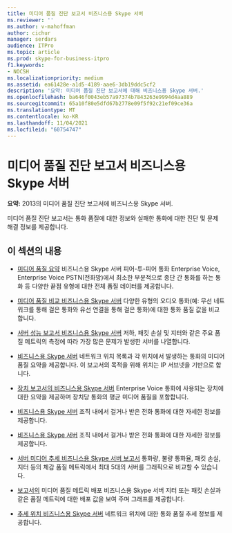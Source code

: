 ```yaml
---
title: 미디어 품질 진단 보고서 비즈니스용 Skype 서버
ms.reviewer: ''
ms.author: v-mahoffman
author: cichur
manager: serdars
audience: ITPro
ms.topic: article
ms.prod: skype-for-business-itpro
f1.keywords:
- NOCSH
ms.localizationpriority: medium
ms.assetid: ea61428e-a1d5-4189-aae6-3db19ddc5cf2
description: '요약: 미디어 품질 진단 보고서에 대해 비즈니스용 Skype 서버.'
ms.openlocfilehash: ba646f0043eb57a97374b7843263e9994d4aa889
ms.sourcegitcommit: 65a10f80e5dfd67b2778e09f5f92c21ef09ce36a
ms.translationtype: MT
ms.contentlocale: ko-KR
ms.lasthandoff: 11/04/2021
ms.locfileid: "60754747"
---
```

# <a name="media-quality-diagnostic-reports-in-skype-for-business-server"></a>미디어 품질 진단 보고서 비즈니스용 Skype 서버
 
**요약:** 2013의 미디어 품질 진단 보고서에 비즈니스용 Skype 서버.
  
미디어 품질 진단 보고서는 통화 품질에 대한 정보와 실패한 통화에 대한 진단 및 문제 해결 정보를 제공합니다.
  
## <a name="in-this-section"></a>이 섹션의 내용

- [미디어 품질 요약](summary.md) 비즈니스용 Skype 서버 피어-투-피어 통화 Enterprise Voice, Enterprise Voice PSTN(전화망)에서 최소한 부분적으로 종단 간 통화를 하는 통화 등 다양한 끝점 유형에 대한 전체 품질 데이터를 제공합니다.
    
- [미디어 품질 비교 비즈니스용 Skype 서버](comparison.md) 다양한 유형의 오디오 통화(예: 무선 네트워크를 통해 걸은 통화와 유선 연결을 통해 걸은 통화)에 대한 통화 품질 값을 비교합니다.
    
- [서버 성능 보고서 비즈니스용 Skype 서버](server-performance.md) 저하, 패킷 손실 및 지터와 같은 주요 품질 메트릭의 측정에 따라 가장 많은 문제가 발생한 서버를 나열합니다.
    
- [비즈니스용 Skype 서버](location-report.md) 네트워크 위치 목록과 각 위치에서 발생하는 통화의 미디어 품질 요약을 제공합니다. 이 보고서의 목적을 위해 위치는 IP 서브넷을 기반으로 합니다.
    
- [장치 보고서의 비즈니스용 Skype 서버](device-report.md) Enterprise Voice 통화에 사용되는 장치에 대한 요약을 제공하며 장치당 통화의 평균 미디어 품질을 포함합니다.
    
- [비즈니스용 Skype 서버](call-list-report-0.md) 조직 내에서 걸거나 받은 전화 통화에 대한 자세한 정보를 제공합니다.
    
- [비즈니스용 Skype 서버](call-detail-report.md) 조직 내에서 걸거나 받은 전화 통화에 대한 자세한 정보를 제공합니다.
    
- [서버 미디어 추세 비즈니스용 Skype 서버 보고서](server-media-quality-trend-report.md) 통화량, 불량 통화율, 패킷 손실, 지터 등의 체감 품질 메트릭에서 최대 5대의 서버를 그래픽으로 비교할 수 있습니다.
    
- [보고서의](media-quality-metrics-distribution-report.md) 미디어 품질 메트릭 배포 비즈니스용 Skype 서버 지터 또는 패킷 손실과 같은 품질 메트릭에 대한 배포 값을 보여 주며 그래프를 제공합니다.
    
- [추세 위치 비즈니스용 Skype 서버](location-trend-report.md) 네트워크 위치에 대한 통화 품질 추세 정보를 제공합니다.
    

